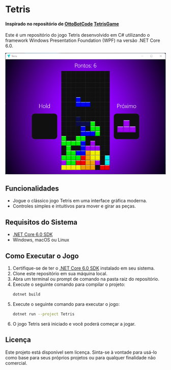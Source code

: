 # Tetris

#### Inspirado no repositório de [OttoBotCode](https://github.com/OttoBotCode) [TetrisGame](https://github.com/OttoBotCode/Tetris-Game)

Este é um repositório do jogo Tetris desenvolvido em C# utilizando o framework Windows Presentation Foundation (WPF) na versão .NET Core 6.0.

![Tetris Screenshot](https://raw.githubusercontent.com/manoel0810/Tetris/master/tetris.png)

## Funcionalidades

- Jogue o clássico jogo Tetris em uma interface gráfica moderna.
- Controles simples e intuitivos para mover e girar as peças.

## Requisitos do Sistema

- [.NET Core 6.0 SDK](https://dotnet.microsoft.com/download/dotnet-core/6.0)
- Windows, macOS ou Linux

## Como Executar o Jogo

1. Certifique-se de ter o [.NET Core 6.0 SDK](https://dotnet.microsoft.com/download/dotnet-core/6.0) instalado em seu sistema.
2. Clone este repositório em sua máquina local.
3. Abra um terminal ou prompt de comando na pasta raiz do repositório.
4. Execute o seguinte comando para compilar o projeto:
   ```bash
   dotnet build
   ```
5. Execute o seguinte comando para executar o jogo:
   ```bash
   dotnet run --project Tetris
   ```
6. O jogo Tetris será iniciado e você poderá começar a jogar.

## Licença

Este projeto está disponível sem licença. Sinta-se à vontade para usá-lo como base para seus próprios projetos ou para qualquer finalidade não comercial.

